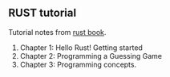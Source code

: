 ## RUST tutorial

Tutorial notes from [rust book](https://rust-book.cs.brown.edu/).

1. Chapter 1: Hello Rust! Getting started
2. Chapter 2: Programming a Guessing Game
3. Chapter 3: Programming concepts.
